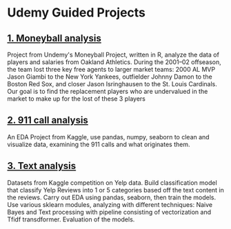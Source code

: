 # Udemy Guided Projects

## [ 1. Moneyball analysis ](https://github.com/irenechang1510/Udemy-projects/tree/main/moneyball)

Project from Undemy's Moneyball Project, written in R, analyze the data of players and salaries from Oakland Athletics. During the 2001–02 offseason, the team lost three key free agents to larger market teams: 2000 AL MVP Jason Giambi to the New York Yankees, outfielder Johnny Damon to the Boston Red Sox, and closer Jason Isringhausen to the St. Louis Cardinals. Our goal is to find the replacement players who are undervalued in the market to make up for the lost of these 3 players

## [2. 911 call analysis](https://github.com/irenechang1510/Udemy-projects/tree/main/911-call)

An EDA Project from Kaggle, use pandas, numpy, seaborn to clean and visualize data, examining the 911 calls and what originates them.

## [3. Text analysis]()

Datasets from Kaggle competition on Yelp data. Build classification model that classify Yelp Reviews into 1 or 5 categories based off the text content in the reviews. Carry out EDA using pandas, seaborn, then train the models. Use various sklearn modules, analyzing with  different techniques: Naive Bayes and Text processing with pipeline consisting of vectorization and Tfidf transdformer. Evaluation of the models.
